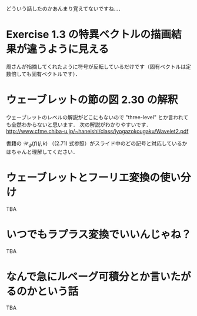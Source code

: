 どういう話したのかあんまり覚えてないですね…．

# Exercise 1.3 の特異ベクトルの描画結果が違うように見える
周さんが指摘してくれたように符号が反転しているだけです（固有ベクトルは定数倍しても固有ベクトルです）．

# ウェーブレットの節の図 2.30 の解釈
ウェーブレットのレベルの解説がどこにもないので "three-level" とか言われても全然わからないと思います．
次の解説がわかりやすいです．
http://www.cfme.chiba-u.jp/~haneishi/class/iyogazokougaku/Wavelet2.pdf

書籍の $\mathcal{W}_{\psi} (f) (j,k)$ （(2.71) 式参照）がスライド中のどの記号と対応しているかはちゃんと理解してください．

# ウェーブレットとフーリエ変換の使い分け
TBA

# いつでもラプラス変換でいいんじゃね？
TBA

# なんで急にルベーグ可積分とか言いたがるのかという話
TBA